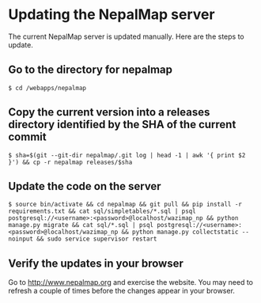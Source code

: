 # Updating the NepalMap server

The current NepalMap server is updated manually. Here are the steps to update.

## Go to the directory for nepalmap
```
$ cd /webapps/nepalmap
```
## Copy the current version into a releases directory identified by the SHA of the current commit 
```
$ sha=$(git --git-dir nepalmap/.git log | head -1 | awk '{ print $2 }') && cp -r nepalmap releases/$sha

```

## Update the code on the server
```
$ source bin/activate && cd nepalmap && git pull && pip install -r requirements.txt && cat sql/simpletables/*.sql | psql postgresql://<username>:<password>@localhost/wazimap_np && python manage.py migrate && cat sql/*.sql | psql postgresql://<username>:<password>@localhost/wazimap_np && python manage.py collectstatic --noinput && sudo service supervisor restart

```

## Verify the updates in your browser
Go to http://www.nepalmap.org and exercise the website. You may need to refresh a couple of times before the changes appear in your browser.
